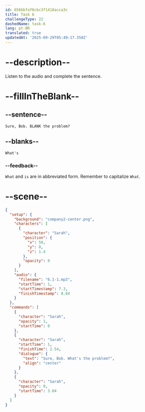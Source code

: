 ```yaml
---
id: 656bbfaf6cbc3f1418acca3c
title: Task 6
challengeType: 22
dashedName: task-6
lang: pt-BR
translated: true
updatedAt: '2025-09-29T05:49:17.358Z'
---
```


<!-- (Audio) Sarah: Sure, Bob. What's the problem? -->

# --description--

Listen to the audio and complete the sentence.

# --fillInTheBlank--

## --sentence--

`Sure, Bob. BLANK the problem?`

## --blanks--

`What's`

### --feedback--

`What` and `is` are in abbreviated form. Remember to capitalize `What`.

# --scene--

```json
{
  "setup": {
    "background": "company2-center.png",
    "characters": [
      {
        "character": "Sarah",
        "position": {
          "x": 50,
          "y": 0,
          "z": 1.4
        },
        "opacity": 0
      }
    ],
    "audio": {
      "filename": "6.1-1.mp3",
      "startTime": 1,
      "startTimestamp": 7.3,
      "finishTimestamp": 8.84
    }
  },
  "commands": [
    {
      "character": "Sarah",
      "opacity": 1,
      "startTime": 0
    },
    {
      "character": "Sarah",
      "startTime": 1,
      "finishTime": 2.54,
      "dialogue": {
        "text": "Sure, Bob. What's the problem?",
        "align": "center"
      }
    },
    {
      "character": "Sarah",
      "opacity": 0,
      "startTime": 3.04
    }
  ]
}
```
